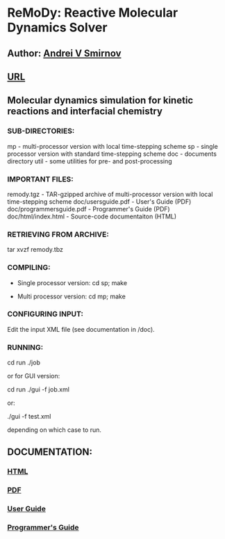 # ReMoDy: Reactive Molecular Dynamics Solver

## Author: [Andrei V Smirnov](mailto:andrei.v.smirnov@gmail.com)

## [URL](http://galacticbubble.com/remody)

## Molecular dynamics simulation for kinetic reactions and interfacial chemistry

### SUB-DIRECTORIES:

mp          - multi-processor version with local time-stepping scheme
sp          - single processor version with standard time-stepping scheme
doc         - documents directory
util        - some utilities for pre- and post-processing

### IMPORTANT FILES:

remody.tgz                - TAR-gzipped archive of multi-processor version with local time-stepping scheme
doc/usersguide.pdf        - User's Guide (PDF)
doc/programmersguide.pdf  - Programmer's Guide (PDF)
doc/html/index.html       - Source-code documentaiton (HTML)

### RETRIEVING FROM ARCHIVE:

tar xvzf remody.tbz

### COMPILING:

- Single processor version:
	cd sp; make

- Multi processor version:
	cd mp; make


### CONFIGURING INPUT:

Edit the input XML file (see documentation in /doc).


### RUNNING:

cd run
./job

or for GUI version:

cd run
./gui -f job.xml

or:

./gui -f test.xml

depending on which case to run. 


## DOCUMENTATION:

### [HTML](doc/html)

### [PDF](doc)

### [User Guide](doc/usersguide.pdf)

### [Programmer's Guide](doc/programmersguide.pdf)


